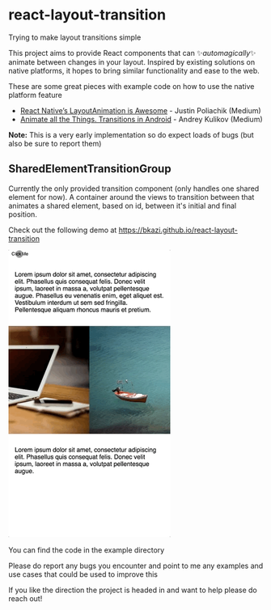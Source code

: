 # react-layout-transition
Trying to make layout transitions simple

This project aims to provide React components that can :sparkles:_automagically_:sparkles: animate between changes in your layout.
Inspired by existing solutions on native platforms, it hopes to bring similar functionality and ease to the web.

These are some great pieces with example code on how to use the native platform feature
- [React Native’s LayoutAnimation is Awesome](https://medium.com/@Jpoliachik/react-native-s-layoutanimation-is-awesome-4a4d317afd3e) - Justin Poliachik (Medium)
- [Animate all the Things. Transitions in Android](https://medium.com/@andkulikov/animate-all-the-things-transitions-in-android-914af5477d50) - Andrey Kulikov (Medium)

**Note:** This is a very early implementation so do expect loads of bugs (but also be sure to report them)

## SharedElementTransitionGroup

Currently the only provided transition component (only handles one shared element for now).
A container around the views to transition between that animates a shared element, based on id, between it's initial and final position.

Check out the following demo at https://bkazi.github.io/react-layout-transition

![Demo](assets/demo.gif)

You can find the code in the example directory

Please do report any bugs you encounter and point to me any examples and use cases that could be used to improve this

If you like the direction the project is headed in and want to help please do reach out!
